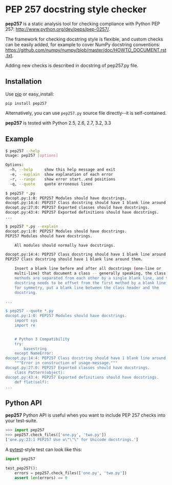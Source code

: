 PEP 257 docstring style checker
===============================================================================

**pep257** is a static analysis tool for checking compliance with
Python PEP 257: <http://www.python.org/dev/peps/pep-0257/>.

The framework for checking docstring style is flexible, and custom checks
can be easily added, for example to cover NumPy docstring conventions:
<https://github.com/numpy/numpy/blob/master/doc/HOWTO_DOCUMENT.rst.txt>.

Adding new checks is described in docstring of pep257.py file.

Installation
-------------------------------------------------------------------------------

Use [pip](http://pip-installer.org) or easy_install:

    pip install pep257

Alternatively, you can use `pep257.py` source file directly--it is
self-contained.

**pep257** is tested with Python 2.5, 2.6, 2.7, 3.2, 3.3

Example
-------------------------------------------------------------------------------

```bash
$ pep257 --help
Usage: pep257 [options]

Options:
  -h, --help     show this help message and exit
  -e, --explain  show explanation of each error
  -r, --range    show error start..end positions
  -q, --quote    quote erroneous lines

$ pep257 *.py
docopt.py:1:0: PEP257 Modules should have docstrings.
docopt.py:14:4: PEP257 Class docstring should have 1 blank line around them.
docopt.py:27:0: PEP257 Exported classes should have docstrings.
docopt.py:43:4: PEP257 Exported definitions should have docstrings.
...

$ pep257 *.py --explain
docopt.py:1:0: PEP257 Modules should have docstrings.
PEP257 Modules should have docstrings.

    All modules should normally have docstrings.

docopt.py:14:4: PEP257 Class docstring should have 1 blank line around them.
PEP257 Class docstring should have 1 blank line around them.

    Insert a blank line before and after all docstrings (one-line or
    multi-line) that document a class -- generally speaking, the class's
    methods are separated from each other by a single blank line, and the
    docstring needs to be offset from the first method by a blank line;
    for symmetry, put a blank line between the class header and the
    docstring.

...

$ pep257 --quote *.py
docopt.py:1:0: PEP257 Modules should have docstrings.
    import sys
    import re


    # Python 3 Compatibility
    try:
        basestring
    except NameError:
docopt.py:14:4: PEP257 Class docstring should have 1 blank line around them.
    """Error in construction of usage-message."""
docopt.py:27:0: PEP257 Exported classes should have docstrings.
    class Pattern(object):
docopt.py:43:4: PEP257 Exported definitions should have docstrings.
    def flat(self):
...
```

Python API
-------------------------------------------------------------------------------

**pep257** Python API is useful when you want to include PEP 257 checks into
your test-suite.

```python
>>> import pep257
>>> pep257.check_files(['one.py', 'two.py'])
['one.py:23:1 PEP257 Use u\"\"\" for Unicode docstrings.']
```

A [pytest](http://pytest.org/)-style test can look like this:

```python
import pep257

test_pep257():
    errors = pep257.check_files(['one.py', 'two.py'])
    assert len(errors) == 0
```
